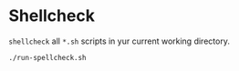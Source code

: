 # Shellcheck

`shellcheck` all `*.sh` scripts in yur current working directory.
```
./run-spellcheck.sh
```
